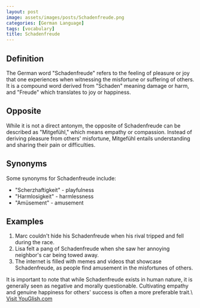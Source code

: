 ```yaml
---
layout: post
image: assets/images/posts/Schadenfreude.png
categories: [German Language]
tags: [vocabulary]
title: Schadenfreude
---
```


## Definition
The German word "Schadenfreude" refers to the feeling of pleasure or joy that one experiences when witnessing the misfortune or suffering of others. It is a compound word derived from "Schaden" meaning damage or harm, and "Freude" which translates to joy or happiness.

## Opposite
While it is not a direct antonym, the opposite of Schadenfreude can be described as "Mitgefühl," which means empathy or compassion. Instead of deriving pleasure from others' misfortune, Mitgefühl entails understanding and sharing their pain or difficulties.

## Synonyms
Some synonyms for Schadenfreude include:
- "Scherzhaftigkeit" - playfulness
- "Harmlosigkeit" - harmlessness
- "Amüsement" - amusement

## Examples
1. Marc couldn't hide his Schadenfreude when his rival tripped and fell during the race.
2. Lisa felt a pang of Schadenfreude when she saw her annoying neighbor's car being towed away.
3. The internet is filled with memes and videos that showcase Schadenfreude, as people find amusement in the misfortunes of others.

It is important to note that while Schadenfreude exists in human nature, it is generally seen as negative and morally questionable. Cultivating empathy and genuine happiness for others' success is often a more preferable trait.\ <a id="yg-widget-0" class="youglish-widget" data-query="Schadenfreude" data-lang="german" data-components="8412" data-auto-start="0" data-bkg-color="theme_light" data-title="How%20to%20pronounce%20Schadenfreude%20in%20German"  rel="nofollow" href="https://youglish.com">Visit YouGlish.com</a><script async src="https://youglish.com/public/emb/widget.js" charset="utf-8"></script>